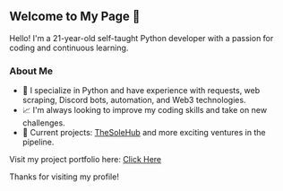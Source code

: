 ## Welcome to My Page 👋

Hello! I'm a 21-year-old self-taught Python developer with a passion for coding and continuous learning.

### About Me

- 🐍 I specialize in Python and have experience with requests, web scraping, Discord bots, automation, and Web3 technologies.
- 📈 I'm always looking to improve my coding skills and take on new challenges.
- 🔭 Current projects: [TheSoleHub](https://thesolehub.com/) and more exciting ventures in the pipeline.

Visit my project portfolio here: [Click Here](https://erxcc.dev/)

Thanks for visiting my profile! 
